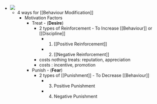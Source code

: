 - ![](https://firebasestorage.googleapis.com/v0/b/firescript-577a2.appspot.com/o/imgs%2Fapp%2Fsakthi%2FW-5qe5Bz6j.png?alt=media&token=25cadda6-6197-4df8-b756-fe59ca1baa8f)
    - 4 ways for [[Behaviour Modification]]
        - Motivation Factors
            - Treat -  (**Desire**)
                - 2 types of Reinforcement - To Increase [[Behaviour]] or [[Discipline]]
                    - 1. [[Positive Reinforcement]]
                    - 2. [[Negative Reinforcement]]
                - costs nothing treats: reputation, appreciation
                - costs : incentive, promotion
            - Punish - (**Fear**)
                - 2 types of [[Punishment]] - To Decrease [[Behaviour]]
                    - 3. Positive Punishment
                    - 4. Negative Punishment
